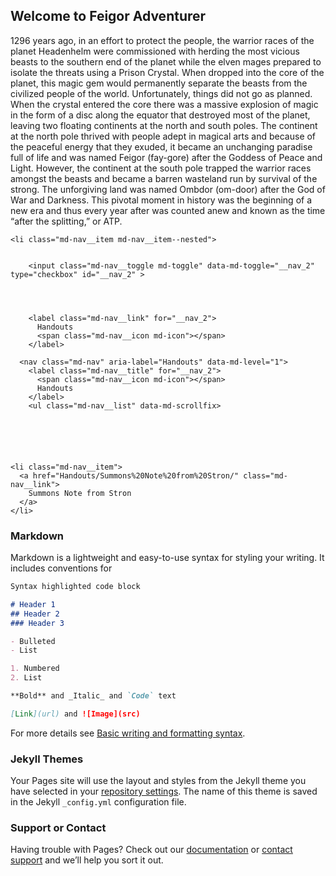 ## Welcome to Feigor Adventurer

1296 years ago, in an effort to protect the people, the warrior races of the planet Headenhelm 
were commissioned with herding the most vicious beasts to the southern end of the planet while the
elven mages prepared to isolate the threats using a Prison Crystal.  When dropped into the core of the 
planet, this magic gem would permanently separate the beasts from the civilized people of the world. 
Unfortunately, things did not go as planned.  When the crystal entered the core there was a massive 
explosion of magic in the form of a disc along the equator that destroyed most of the planet, leaving two 
floating continents at the north and south poles.  The continent at the north pole thrived with people 
adept in magical arts and because of the peaceful energy that they exuded, it became an unchanging 
paradise full of life and was named Feigor (fay-gore) after the Goddess of Peace and Light.  However, the 
continent at the south pole trapped the warrior races amongst the beasts and became a barren
wasteland run by survival of the strong.  The unforgiving land was named Ombdor (om-door) after the
God of War and Darkness.  This pivotal moment in history was the beginning of a new era and thus every 
year after was counted anew and known as the time “after the splitting,” or ATP.


    <li class="md-nav__item md-nav__item--nested">
      
      
        <input class="md-nav__toggle md-toggle" data-md-toggle="__nav_2" type="checkbox" id="__nav_2" >
      
      
      
      
        <label class="md-nav__link" for="__nav_2">
          Handouts
          <span class="md-nav__icon md-icon"></span>
        </label>
      
      <nav class="md-nav" aria-label="Handouts" data-md-level="1">
        <label class="md-nav__title" for="__nav_2">
          <span class="md-nav__icon md-icon"></span>
          Handouts
        </label>
        <ul class="md-nav__list" data-md-scrollfix>
          
            
              
  
  
  
    <li class="md-nav__item">
      <a href="Handouts/Summons%20Note%20from%20Stron/" class="md-nav__link">
        Summons Note from Stron
      </a>
    </li>
    

### Markdown

Markdown is a lightweight and easy-to-use syntax for styling your writing. It includes conventions for

```markdown
Syntax highlighted code block

# Header 1
## Header 2
### Header 3

- Bulleted
- List

1. Numbered
2. List

**Bold** and _Italic_ and `Code` text

[Link](url) and ![Image](src)
```

For more details see [Basic writing and formatting syntax](https://docs.github.com/en/github/writing-on-github/getting-started-with-writing-and-formatting-on-github/basic-writing-and-formatting-syntax).

### Jekyll Themes

Your Pages site will use the layout and styles from the Jekyll theme you have selected in your [repository settings](https://github.com/JimRich25/Feigor/settings/pages). The name of this theme is saved in the Jekyll `_config.yml` configuration file.

### Support or Contact

Having trouble with Pages? Check out our [documentation](https://docs.github.com/categories/github-pages-basics/) or [contact support](https://support.github.com/contact) and we’ll help you sort it out.

